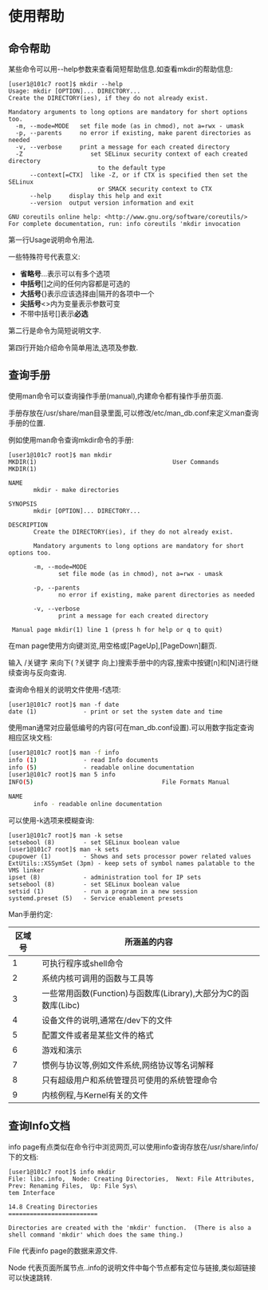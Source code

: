 # 使用帮助

## 命令帮助

某些命令可以用--help参数来查看简短帮助信息.如查看mkdir的帮助信息:

```shell
[user1@101c7 root]$ mkdir --help
Usage: mkdir [OPTION]... DIRECTORY...
Create the DIRECTORY(ies), if they do not already exist.

Mandatory arguments to long options are mandatory for short options too.
  -m, --mode=MODE   set file mode (as in chmod), not a=rwx - umask
  -p, --parents     no error if existing, make parent directories as needed
  -v, --verbose     print a message for each created directory
  -Z                   set SELinux security context of each created directory
                         to the default type
      --context[=CTX]  like -Z, or if CTX is specified then set the SELinux
                         or SMACK security context to CTX
      --help     display this help and exit
      --version  output version information and exit

GNU coreutils online help: <http://www.gnu.org/software/coreutils/>
For complete documentation, run: info coreutils 'mkdir invocation
```

第一行Usage说明命令用法.

一些特殊符号代表意义:

- **省略号**...表示可以有多个选项
- **中括号**[]之间的任何内容都是可选的
- **大括号**{}表示应该选择由|隔开的各项中一个
- **尖括号**<>内为变量表示参数可变
- 不带中括号[]表示**必选**

第二行是命令为简短说明文字.

第四行开始介绍命令简单用法,选项及参数.



## 查询手册

使用man命令可以查询操作手册(manual),内建命令都有操作手册页面.

手册存放在/usr/share/man目录里面,可以修改/etc/man_db.conf来定义man查询手册的位置.

例如使用man命令查询mkdir命令的手册:

```shell
[user1@101c7 root]$ man mkdir
MKDIR(1)                                      User Commands                                     MKDIR(1)

NAME
       mkdir - make directories

SYNOPSIS
       mkdir [OPTION]... DIRECTORY...

DESCRIPTION
       Create the DIRECTORY(ies), if they do not already exist.

       Mandatory arguments to long options are mandatory for short options too.

       -m, --mode=MODE
              set file mode (as in chmod), not a=rwx - umask

       -p, --parents
              no error if existing, make parent directories as needed

       -v, --verbose
              print a message for each created directory

 Manual page mkdir(1) line 1 (press h for help or q to quit)
```

在man page使用方向键浏览,用空格或[PageUp],[PageDown]翻页.

输入 /关键字 来向下( ?关键字 向上)搜索手册中的内容,搜索中按键[n]和[N]进行继续查询与反向查询.

查询命令相关的说明文件使用-f选项:

```shell
[user1@101c7 root]$ man -f date
date (1)             - print or set the system date and time
```

使用man通常对应最低编号的内容(可在man_db.conf设置).可以用数字指定查询相应区块文档:

```sh
[user1@101c7 root]$ man -f info
info (1)             - read Info documents
info (5)             - readable online documentation
[user1@101c7 root]$ man 5 info
INFO(5)                                    File Formats Manual                                   INFO(5)

NAME
       info - readable online documentation
```

可以使用-k选项来模糊查询:

```shell
[user1@101c7 root]$ man -k setse
setsebool (8)        - set SELinux boolean value
[user1@101c7 root]$ man -k sets
cpupower (1)         - Shows and sets processor power related values
ExtUtils::XSSymSet (3pm) - keep sets of symbol names palatable to the VMS linker
ipset (8)            - administration tool for IP sets
setsebool (8)        - set SELinux boolean value
setsid (1)           - run a program in a new session
systemd.preset (5)   - Service enablement presets
```

Man手册约定:

| **区域号** | **所涵盖的内容**                                             |
| ---------- | ------------------------------------------------------------ |
| 1          | 可执行程序或shell命令                                        |
| 2          | 系统内核可调用的函数与工具等                                 |
| 3          | 一些常用函数(Function)与函数库(Library),大部分为C的函数库(Libc) |
| 4          | 设备文件的说明,通常在/dev下的文件                            |
| 5          | 配置文件或者是某些文件的格式                                 |
| 6          | 游戏和演示                                                   |
| 7          | 惯例与协议等,例如文件系统,网络协议等名词解释                 |
| 8          | 只有超级用户和系统管理员可使用的系统管理命令                 |
| 9          | 内核例程,与Kernel有关的文件                                  |



## 查询Info文档

info page有点类似在命令行中浏览网页,可以使用info查询存放在/usr/share/info/下的文档:

 ```shell
 [user1@101c7 root]$ info mkdir
 File: libc.info,  Node: Creating Directories,  Next: File Attributes,  Prev: Renaming Files,  Up: File Sys\
 tem Interface
 
 14.8 Creating Directories
 =========================
 
 Directories are created with the 'mkdir' function.  (There is also a
 shell command 'mkdir' which does the same thing.)
 ```

File 代表info page的数据来源文件.

Node 代表页面所属节点..info的说明文件中每个节点都有定位与链接,类似超链接可以快速跳转.